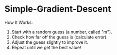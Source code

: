 # Simple-Gradient-Descent

How It Works:
  1. Start with a random guess (a number, called "m").
  2. Check how far off the guess is (calculate error).
  3. Adjust the guess slightly to improve it.
  4. Repeat until we get the best value!
